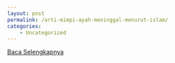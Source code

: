 ```yaml
---
layout: post
permalink: /arti-mimpi-ayah-meninggal-menurut-islam/
categories:
    - Uncategorized
---
```


[Baca Selengkapnya](/05)